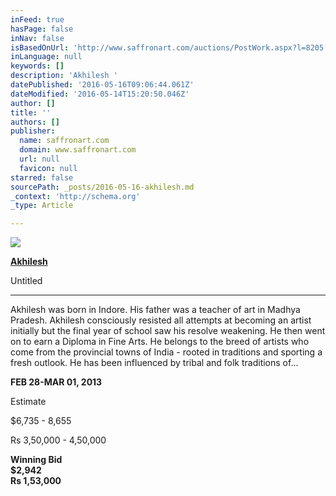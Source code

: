 ```yaml
---
inFeed: true
hasPage: false
inNav: false
isBasedOnUrl: 'http://www.saffronart.com/auctions/PostWork.aspx?l=8205'
inLanguage: null
keywords: []
description: 'Akhilesh '
datePublished: '2016-05-16T09:06:44.061Z'
dateModified: '2016-05-14T15:20:50.046Z'
author: []
title: ''
authors: []
publisher:
  name: saffronart.com
  domain: www.saffronart.com
  url: null
  favicon: null
starred: false
sourcePath: _posts/2016-05-16-akhilesh.md
_context: 'http://schema.org'
_type: Article

---
```

![](http://mediacloud.saffronart.com/auctions/2013/febabsauc/akhilesh_1302abs_09169_big.jpg)

**[Akhilesh][0]**

Untitled

****

Akhilesh was born in Indore. His father was a teacher of art in Madhya Pradesh. Akhilesh consciously resisted all attempts at becoming an artist initially but the final year of school saw his resolve weakening. He then went on to earn a Diploma in Fine Arts. He belongs to the breed of artists who come from the provincial towns of India - rooted in traditions and sporting a fresh outlook. He has been influenced by tribal and folk traditions of...

**FEB 28-MAR 01, 2013**  

Estimate

$6,735 - 8,655

Rs 3,50,000 - 4,50,000

**Winning Bid**  
**$2,942  
Rs 1,53,000**

[0]: http://www.saffronart.com/auctions/DefaultController.aspx?pt=2&eid=3574&sf=QXJ0aXN0SWQ9MjA1-A%2bQy3iZ5JII%3d